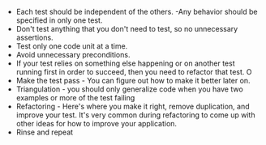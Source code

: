 - Each test should be independent of the others.
  -Any behavior should be specified in only one test.
- Don't test anything that you don't need to test, so no unnecessary assertions.
- Test only one code unit at a time.
- Avoid unnecessary preconditions.
- If your test relies on something else happening or on another test running first in order to succeed, then you need to refactor that test. O
- Make the test pass - You can figure out how to make it better later on.
- Triangulation - you should only generalize code when you have two examples or more of the test failing
- Refactoring - Here's where you make it right, remove duplication, and improve your test. It's very common during refactoring to come up with other ideas for how to improve your application.
- Rinse and repeat
